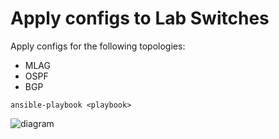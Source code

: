 # Apply configs to Lab Switches

Apply configs for the following topologies:
  - MLAG
  - OSPF
  - BGP
  
```ansible-playbook <playbook>```

![diagram](network-topology.png)
